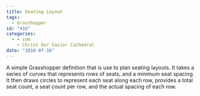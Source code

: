 ```yaml
---
title: Seating Layout
tags:
  - Grasshopper
id: "416"
categories:
  - - som
    - Christ Our Savior Cathedral
date: "2010-07-16"
---
```


A simple Grasshopper definition that is use to plan seating layouts. It takes a series of curves that represents rows of seats, and a minimum seat spacing. It then draws circles to represent each seat along each row, provides a total seat count, a seat count per row, and the actual spacing of each row.
